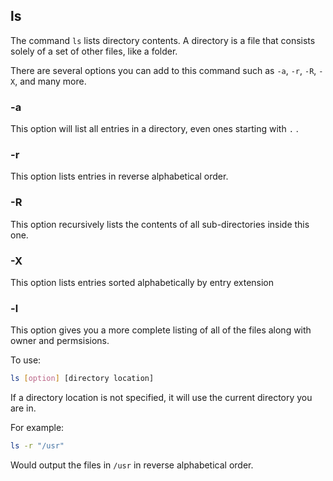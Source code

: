 ## ls
The command `ls` lists directory contents. A directory is a file that consists solely of a set of other files, like a folder.

There are several options you can add to this command such as `-a`, `-r`, `-R`, `-X`, and many more.

### -a
This option will list all entries in a directory, even ones starting with `.` .

### -r
This option lists entries in reverse alphabetical order.

### -R
This option recursively lists the contents of all sub-directories inside this one.

### -X
This option lists entries sorted alphabetically by entry extension

### -l
This option gives you a more complete listing of all of the files along with owner and permsisions.

To use:

```bash
ls [option] [directory location]
```

If a directory location is not specified, it will use the current directory you are in.

For example:

```bash
ls -r "/usr"
```

Would output the files in `/usr` in reverse alphabetical order.